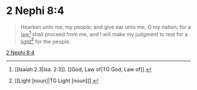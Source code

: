 # 2 Nephi 8:4

> Hearken unto me, my people; and give ear unto me, O my nation; for a <u>law</u>[^a] shall proceed from me, and I will make my judgment to rest for a <u>light</u>[^b] for the people.

[2 Nephi 8:4](https://www.churchofjesuschrist.org/study/scriptures/bofm/2-ne/8?lang=eng&id=p4#p4)


[^a]: [[Isaiah 2.3|Isa. 2:3]]. [[God, Law of|TG God, Law of]].  
[^b]: [[Light [noun]|TG Light [noun]]].  

